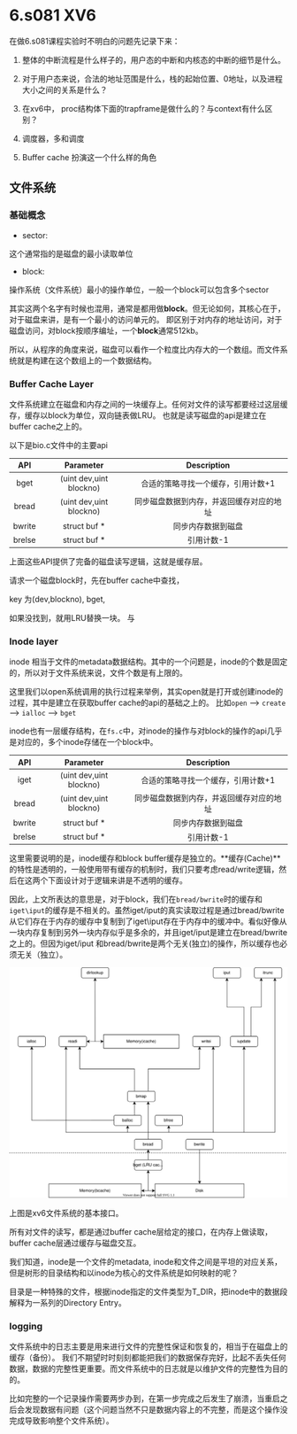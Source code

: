 # 6.s081 XV6

在做6.s081课程实验时不明白的问题先记录下来：


1. 整体的中断流程是什么样子的，用户态的中断和内核态的中断的细节是什么。

2. 对于用户态来说，合法的地址范围是什么，栈的起始位置、0地址，以及进程大小之间的关系是什么？

3. 在xv6中， proc结构体下面的trapframe是做什么的？与context有什么区别？

4. 调度器，多和调度

5. Buffer cache 扮演这一个什么样的角色



## 文件系统

### 基础概念

- sector: 

这个通常指的是磁盘的最小读取单位

- block:

操作系统（文件系统）最小的操作单位，一般一个block可以包含多个sector

其实这两个名字有时候也混用，通常是都用做**block**。但无论如何，其核心在于，对于磁盘来讲，是有一个最小的访问单元的。
即区别于对内存的地址访问，对于磁盘访问，对block按顺序编址，一个**block**通常512kb。

所以，从程序的角度来说，磁盘可以看作一个粒度比内存大的一个数组。而文件系统就是构建在这个数组上的一个数据结构。

### Buffer Cache Layer

文件系统建立在磁盘和内存之间的一块缓存上。任何对文件的读写都要经过这层缓存，缓存以block为单位，双向链表做LRU。
也就是读写磁盘的api是建立在buffer cache之上的。

以下是bio.c文件中的主要api

|API|Parameter|Description|
|:----:|:----:|:----:|
|bget|(uint dev,uint blockno)|合适的策略寻找一个缓存，引用计数+1|
|bread|(uint dev,uint blockno)|同步磁盘数据到内存，并返回缓存对应的地址|
|bwrite|struct buf *|同步内存数据到磁盘|
|brelse|struct buf *|引用计数-1|

上面这些API提供了完备的磁盘读写逻辑，这就是缓存层。

请求一个磁盘block时，先在buffer cache中查找，

key 为(dev,blockno), bget,

如果没找到，就用LRU替换一块。
与
### Inode layer

inode 相当于文件的metadata数据结构。其中的一个问题是，inode的个数是固定的，所以对于文件系统来说，文件个数是有上限的。

这里我们以open系统调用的执行过程来举例，其实open就是打开或创建inode的过程，其中是建立在获取buffer cache的api的基础之上的。
比如```open``` --> ```create``` --> ```ialloc``` --> ```bget``` 

inode也有一层缓存结构，在```fs.c```中，对inode的操作与对block的操作的api几乎是对应的，多个inode存储在一个block中。

|API|Parameter|Description|
|:----:|:----:|:----:|
|iget|(uint dev,uint blockno)|合适的策略寻找一个缓存，引用计数+1|
|bread|(uint dev,uint blockno)|同步磁盘数据到内存，并返回缓存对应的地址|
|bwrite|struct buf *|同步内存数据到磁盘|
|brelse|struct buf *|引用计数-1|

这里需要说明的是，inode缓存和block buffer缓存是独立的。**缓存(Cache)**的特性是透明的，一般使用带有缓存的机制时，我们只要考虑read/write逻辑，然后在这两个下面设计对于逻辑来讲是不透明的缓存。

因此，上文所表达的意思是，对于block，我们在```bread/bwrite```时的缓存和```iget\iput```的缓存是不相关的。虽然iget/iput的真实读取过程是通过bread/bwrite从它们存在于内存的缓存中复制到了iget\iput存在于内存中的缓冲中。看似好像从一块内存复制到另外一块内存似乎是多余的，并且iget/iput是建立在bread/bwrite之上的。但因为iget/iput 和bread/bwrite是两个无关(独立)的操作，所以缓存也必须无关（独立）。


![fs](res/fs.drawio.svg)

上图是xv6文件系统的基本接口。

所有对文件的读写，都是通过buffer cache层给定的接口，在内存上做读取，buffer cache层通过缓存与磁盘交互。

我们知道，inode是一个文件的metadata, inode和文件之间是平坦的对应关系，但是树形的目录结构和以inode为核心的文件系统是如何映射的呢？

目录是一种特殊的文件，根据inode指定的文件类型为T_DIR，把inode中的数据段解释为一系列的Directory Entry。


### logging 

文件系统中的日志主要是用来进行文件的完整性保证和恢复的，相当于在磁盘上的缓存（备份）。
我们不期望时时刻刻都能把我们的数据保存完好，比起不丢失任何数据，数据的完整性更重要。而文件系统中的日志就是以维护文件的完整性为目的的。

比如完整的一个记录操作需要两步办到，在第一步完成之后发生了崩溃，当重启之后会发现数据有问题（这个问题当然不只是数据内容上的不完整，而是这个操作没完成导致影响整个文件系统）。

